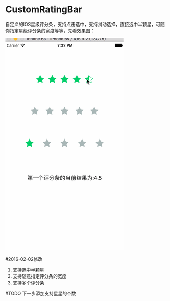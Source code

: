 # CustomRatingBar

自定义的IOS星级评分条，支持点击选中，支持滑动选择，直接选中半颗星，可随你指定星级评分条的宽度等等，先看效果图：

![评分条](ratingbar-ios.gif)

#2016-02-02修改
1. 支持选中半颗星
2. 支持随意指定评分条的宽度
3. 支持多个评分条

#TODO
下一步添加支持星星的个数

